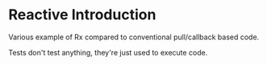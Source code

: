 # Reactive Introduction

Various example of Rx compared to conventional pull/callback based code.

Tests don't test anything, they're just used to execute code.